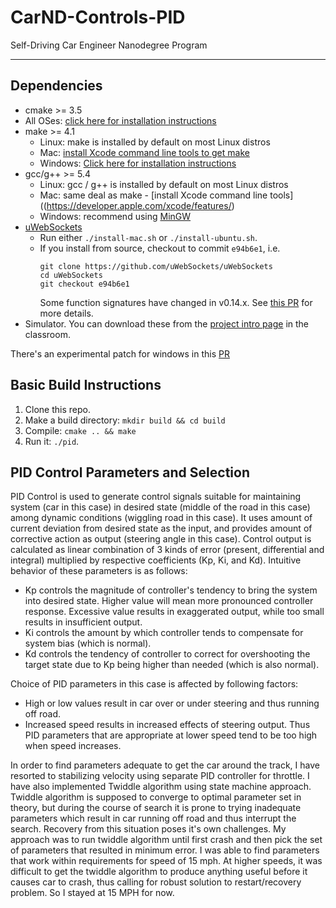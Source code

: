 # CarND-Controls-PID
Self-Driving Car Engineer Nanodegree Program

---

## Dependencies

* cmake >= 3.5
 * All OSes: [click here for installation instructions](https://cmake.org/install/)
* make >= 4.1
  * Linux: make is installed by default on most Linux distros
  * Mac: [install Xcode command line tools to get make](https://developer.apple.com/xcode/features/)
  * Windows: [Click here for installation instructions](http://gnuwin32.sourceforge.net/packages/make.htm)
* gcc/g++ >= 5.4
  * Linux: gcc / g++ is installed by default on most Linux distros
  * Mac: same deal as make - [install Xcode command line tools]((https://developer.apple.com/xcode/features/)
  * Windows: recommend using [MinGW](http://www.mingw.org/)
* [uWebSockets](https://github.com/uWebSockets/uWebSockets)
  * Run either `./install-mac.sh` or `./install-ubuntu.sh`.
  * If you install from source, checkout to commit `e94b6e1`, i.e.
    ```
    git clone https://github.com/uWebSockets/uWebSockets 
    cd uWebSockets
    git checkout e94b6e1
    ```
    Some function signatures have changed in v0.14.x. See [this PR](https://github.com/udacity/CarND-MPC-Project/pull/3) for more details.
* Simulator. You can download these from the [project intro page](https://github.com/udacity/self-driving-car-sim/releases) in the classroom.

There's an experimental patch for windows in this [PR](https://github.com/udacity/CarND-PID-Control-Project/pull/3)

## Basic Build Instructions

1. Clone this repo.
2. Make a build directory: `mkdir build && cd build`
3. Compile: `cmake .. && make`
4. Run it: `./pid`. 

## PID Control Parameters and Selection

PID Control is used to generate control signals suitable for maintaining system (car in this case) in desired state (middle of the road in this case) among dynamic conditions (wiggling road in this case). It uses amount of current deviation from desired state as the input, and provides amount of corrective action as output (steering angle in this case). Control output is calculated as linear combination of 3 kinds of error (present, differential and integral) multiplied by respective coefficients (Kp, Ki, and Kd). Intuitive behavior of these parameters is as follows:
* Kp controls the magnitude of controller's tendency to bring the system into desired state. Higher value will mean more pronounced controller response. Excessive value results in exaggerated output, while too small results in insufficient output.
* Ki controls the amount by which controller tends to compensate for system bias (which is normal).
* Kd controls the tendency of controller to correct for overshooting the target state due to Kp being higher than needed (which is also normal).

Choice of PID parameters in this case is affected by following factors:
* High or low values result in car over or under steering and thus running off road.
* Increased speed results in increased effects of steering output. Thus PID parameters that are appropriate at lower speed tend to be too high when speed increases.

In order to find parameters adequate to get the car around the track, I have resorted to stabilizing velocity using separate PID controller for throttle. I have also implemented Twiddle algorithm using state machine approach. Twiddle algorithm is supposed to converge to optimal parameter set in theory, but during the course of search it is prone to trying inadequate parameters which result in car running off road and thus interrupt the search. Recovery from this situation poses it's own challenges. My approach was to run twiddle algorithm until first crash and then pick the set of parameters that resulted in minimum error. I was able to find parameters that work within requirements for speed of 15 mph. At higher speeds, it was difficult to get the twiddle algorithm to  produce anything useful before it causes car to crash, thus calling for robust solution to restart/recovery problem. So I stayed at 15 MPH for now.
